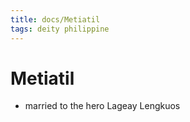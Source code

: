 ```yaml
---
title: docs/Metiatil
tags: deity philippine
---
```


# Metiatil
- married to the hero Lageay Lengkuos